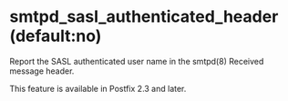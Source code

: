 # smtpd_sasl_authenticated_header (default:no) 

 Report the SASL authenticated user name in the smtpd(8) Received
message header.  

 This feature is available in Postfix 2.3 and later.  


